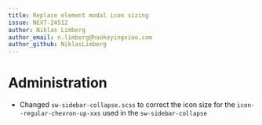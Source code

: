 ```yaml
---
title: Replace element modal icon sizing
issue: NEXT-24512
author: Niklas Limberg
author_email: n.limberg@haokeyingxiao.com
author_github: NiklasLimberg
---
```

# Administration
* Changed `sw-sidebar-collapse.scss` to correct the icon size for the `icon--regular-chevron-up-xxs` used in the `sw-sidebar-collapse`
